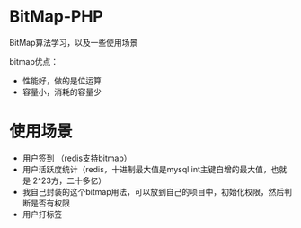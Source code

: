 # BitMap-PHP
BitMap算法学习，以及一些使用场景

bitmap优点：
- 性能好，做的是位运算
- 容量小，消耗的容量少


# 使用场景

- 用户签到 （redis支持bitmap）
- 用户活跃度统计（redis，十进制最大值是mysql int主键自增的最大值，也就是 2^23方，二十多亿）
- 我自己封装的这个bitmap用法，可以放到自己的项目中，初始化权限，然后判断是否有权限
- 用户打标签